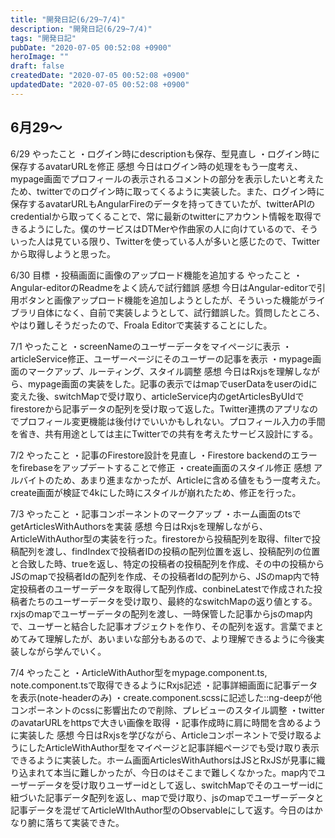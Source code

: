 ```yaml
---
title: "開発日記(6/29~7/4)"
description: "開発日記(6/29~7/4)"
tags: "開発日記"
pubDate: "2020-07-05 00:52:08 +0900"
heroImage: ""
draft: false
createdDate: "2020-07-05 00:52:08 +0900"
updatedDate: "2020-07-05 00:52:08 +0900"
---
```


## 6月29〜
6/29
やったこと
・ログイン時にdescriptionも保存、型見直し
・ログイン時に保存するavatarURLを修正
感想
今日はログイン時の処理をもう一度考え、mypage画面でプロフィールの表示されるコメントの部分を表示したいと考えたため、twitterでのログイン時に取ってくるように実装した。また、ログイン時に保存するavatarURLもAngularFireのデータを持ってきていたが、twitterAPIのcredentialから取ってくることで、常に最新のtwitterにアカウント情報を取得できるようにした。僕のサービスはDTMerや作曲家の人に向けているので、そういった人は見ている限り、Twitterを使っている人が多いと感じたので、Twitterから取得しようと思った。

6/30
目標
・投稿画面に画像のアップロード機能を追加する
やったこと
・Angular-editorのReadmeをよく読んで試行錯誤
感想
今日はAngular-editorで引用ボタンと画像アップロード機能を追加しようとしたが、そういった機能がライブラリ自体になく、自前で実装しようとして、試行錯誤した。質問したところ、やはり難しそうだったので、Froala Editorで実装することにした。

7/1
やったこと
・screenNameのユーザーデータをマイページに表示
・articleService修正、ユーザーページにそのユーザーの記事を表示
・mypage画面のマークアップ、ルーティング、スタイル調整
感想
今日はRxjsを理解しながら、mypage画面の実装をした。記事の表示ではmapでuserDataをuserのidに変えた後、switchMapで受け取り、articleService内のgetArticlesByUIdでfirestoreから記事データの配列を受け取って返した。Twitter連携のアプリなのでプロフィール変更機能は後付けでいいかもしれない。プロフィール入力の手間を省き、共有用途としては主にTwitterでの共有を考えたサービス設計にする。

7/2
やったこと
・記事のFirestore設計を見直し
・Firestore backendのエラーをfirebaseをアップデートすることで修正
・create画面のスタイル修正
感想
アルバイトのため、あまり進まなかったが、Articleに含める値をもう一度考えた。create画面が検証で4kにした時にスタイルが崩れたため、修正を行った。

7/3
やったこと
・記事コンポーネントのマークアップ
・ホーム画面のtsでgetArticlesWithAuthorsを実装
感想
今日はRxjsを理解しながら、ArticleWithAuthor型の実装を行った。firestoreから投稿配列を取得、filterで投稿配列を渡し、findIndexで投稿者IDの投稿の配列位置を返し、投稿配列の位置と合致した時、trueを返し、特定の投稿者の投稿配列を作成、その中の投稿からJSのmapで投稿者Idの配列を作成、その投稿者Idの配列から、JSのmap内で特定投稿者のユーザーデータを取得して配列作成、conbineLatestで作成された投稿者たちのユーザーデータを受け取り、最終的なswitchMapの返り値とする。rxjsのmapでユーザーデータの配列を渡し、一時保管した記事からjsのmap内で、ユーザーと結合した記事オブジェクトを作り、その配列を返す。言葉でまとめてみて理解したが、あいまいな部分もあるので、より理解できるように今後実装しながら学んでいく。

7/4
やったこと
・ArticleWithAuthor型をmypage.component.ts, note.component.tsで取得できるようにRxjs記述
・記事詳細画面に記事データを表示(note-headerのみ)
・create.component.scssに記述した::ng-deepが他コンポーネントのcssに影響出たので削除、プレビューのスタイル調整
・twitterのavatarURLをhttpsで大きい画像を取得
・記事作成時に肩に時間を含めるように実装した
感想
今日はRxjsを学びながら、Articleコンポーネントで受け取るようにしたArticleWithAuthor型をマイページと記事詳細ページでも受け取り表示できるように実装した。ホーム画面ArticlesWithAuthorsはJSとRxJSが見事に織り込まれて本当に難しかったが、今日のはそこまで難しくなかった。map内でユーザーデータを受け取りユーザーidとして返し、switchMapでそのユーザーidに紐づいた記事データ配列を返し、mapで受け取り、jsのmapでユーザーデータと記事データを混ぜてArticleWIthAuthor型のObservableにして返す。今日のはかなり腑に落ちて実装できた。
